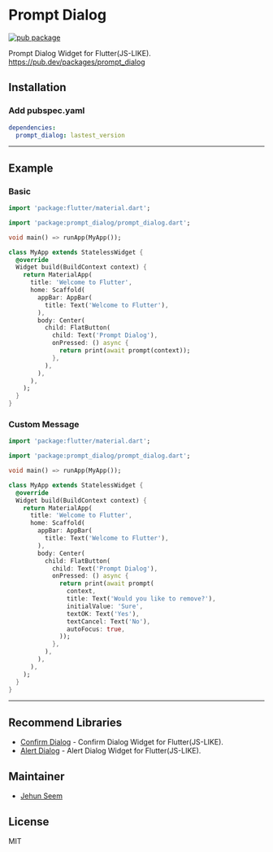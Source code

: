 # Prompt Dialog

[![pub package](https://img.shields.io/pub/v/prompt_dialog.svg)](https://pub.dartlang.org/packages/prompt_dialog)

Prompt Dialog Widget for Flutter(JS-LIKE).
https://pub.dev/packages/prompt_dialog

## Installation

### Add pubspec.yaml
``` yaml
dependencies:
  prompt_dialog: lastest_version
```
---
## Example

### Basic
``` dart
import 'package:flutter/material.dart';

import 'package:prompt_dialog/prompt_dialog.dart';

void main() => runApp(MyApp());

class MyApp extends StatelessWidget {
  @override
  Widget build(BuildContext context) {
    return MaterialApp(
      title: 'Welcome to Flutter',
      home: Scaffold(
        appBar: AppBar(
          title: Text('Welcome to Flutter'),
        ),
        body: Center(
          child: FlatButton(
            child: Text('Prompt Dialog'),
            onPressed: () async {
              return print(await prompt(context));
            },
          ),
        ),
      ),
    );
  }
}
```

### Custom Message
``` dart
import 'package:flutter/material.dart';

import 'package:prompt_dialog/prompt_dialog.dart';

void main() => runApp(MyApp());

class MyApp extends StatelessWidget {
  @override
  Widget build(BuildContext context) {
    return MaterialApp(
      title: 'Welcome to Flutter',
      home: Scaffold(
        appBar: AppBar(
          title: Text('Welcome to Flutter'),
        ),
        body: Center(
          child: FlatButton(
            child: Text('Prompt Dialog'),
            onPressed: () async {
              return print(await prompt(
                context,
                title: Text('Would you like to remove?'),
                initialValue: 'Sure',
                textOK: Text('Yes'),
                textCancel: Text('No'),
                autoFocus: true,
              ));
            },
          ),
        ),
      ),
    );
  }
}
```
---
## Recommend Libraries

- [Confirm Dialog](https://github.com/gtgalone/confirm_dialog) - Confirm Dialog Widget for Flutter(JS-LIKE).
- [Alert Dialog](https://github.com/gtgalone/alert_dialog) - Alert Dialog Widget for Flutter(JS-LIKE).

## Maintainer

- [Jehun Seem](https://github.com/gtgalone)

## License

MIT

